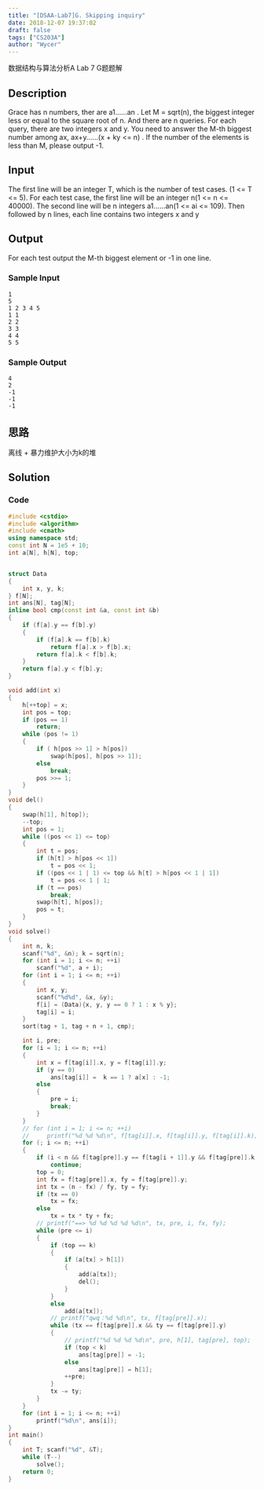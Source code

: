 ```yaml
---
title: "[DSAA-Lab7]G. Skipping inquiry"
date: 2018-12-07 19:37:02
draft: false
tags: ["CS203A"]
author: "Wycer"
---
```


数据结构与算法分析A Lab 7 G题题解

<!-- more -->

## Description
 Grace has n numbers, ther are a1……an . Let M = sqrt(n), the biggest integer less or equal to the square root of n. And there are n queries. For each query, there are two integers x and y. You need to answer the M-th biggest number among ax, ax+y……(x + ky <= n) . If the number of the elements is less than M, please output -1. 

## Input
The first line will be an integer T, which is the number of test cases. (1 <= T <= 5). For each test case, the first line will be an integer n(1 <= n <= 40000). The second line will be n integers a1……an(1 <= ai <= 109). Then followed by n lines, each line contains two integers x and y 

## Output
 For each test output the M-th biggest element or -1 in one line. 

### Sample Input
```
1
5
1 2 3 4 5
1 1
2 2
3 3
4 4 
5 5
```
### Sample Output
```
4
2
-1
-1
-1
```

## 思路

离线 + 暴力维护大小为k的堆

## Solution

### Code
``` cpp
#include <cstdio>
#include <algorithm>
#include <cmath>
using namespace std;
const int N = 1e5 + 10;
int a[N], h[N], top;


struct Data
{
    int x, y, k;
} f[N];
int ans[N], tag[N];
inline bool cmp(const int &a, const int &b)
{
    if (f[a].y == f[b].y)
    {
        if (f[a].k == f[b].k)
            return f[a].x > f[b].x;
        return f[a].k < f[b].k;
    }
    return f[a].y < f[b].y;
}

void add(int x)
{
    h[++top] = x;
    int pos = top;
    if (pos == 1)
        return;
    while (pos != 1)
    {
        if ( h[pos >> 1] > h[pos])
            swap(h[pos], h[pos >> 1]);
        else
            break;
        pos >>= 1;
    }
}
void del()
{
    swap(h[1], h[top]);
    --top;
    int pos = 1;
    while ((pos << 1) <= top)
    {
        int t = pos;
        if (h[t] > h[pos << 1])
            t = pos << 1;
        if ((pos << 1 | 1) <= top && h[t] > h[pos << 1 | 1])
            t = pos << 1 | 1;
        if (t == pos)
            break;
        swap(h[t], h[pos]);
        pos = t;
    }
} 
void solve()
{
    int n, k;
    scanf("%d", &n); k = sqrt(n);
    for (int i = 1; i <= n; ++i)
        scanf("%d", a + i);
    for (int i = 1; i <= n; ++i)
    {
        int x, y;
        scanf("%d%d", &x, &y);
        f[i] = (Data){x, y, y == 0 ? 1 : x % y};
        tag[i] = i;
    }
    sort(tag + 1, tag + n + 1, cmp);

    int i, pre;
    for (i = 1; i <= n; ++i)
    {
        int x = f[tag[i]].x, y = f[tag[i]].y;
        if (y == 0)
            ans[tag[i]] =  k == 1 ? a[x] : -1;
        else
        {
            pre = i;
            break;
        }
    }
    // for (int i = 1; i <= n; ++i)
    //     printf("%d %d %d\n", f[tag[i]].x, f[tag[i]].y, f[tag[i]].k);
    for (; i <= n; ++i)
    {
        if (i < n && f[tag[pre]].y == f[tag[i + 1]].y && f[tag[pre]].k == f[tag[i + 1]].k)
            continue;
        top = 0;
        int fx = f[tag[pre]].x, fy = f[tag[pre]].y;
        int tx = (n - fx) / fy, ty = fy;
        if (tx == 0)
            tx = fx;
        else
            tx = tx * ty + fx;
        // printf("==> %d %d %d %d %d\n", tx, pre, i, fx, fy);
        while (pre <= i)
        {
            if (top == k)
            {
                if (a[tx] > h[1])
                {
                    add(a[tx]);
                    del();
                }
            }
            else
                add(a[tx]);
            // printf("qwq：%d %d\n", tx, f[tag[pre]].x);
            while (tx == f[tag[pre]].x && ty == f[tag[pre]].y)
            {
                // printf("%d %d %d %d\n", pre, h[1], tag[pre], top);
                if (top < k)
                    ans[tag[pre]] = -1;
                else
                    ans[tag[pre]] = h[1];
                ++pre;
            }
            tx -= ty;
        }
    }
    for (int i = 1; i <= n; ++i)
        printf("%d\n", ans[i]);
}
int main()
{
    int T; scanf("%d", &T);
    while (T--)
        solve();
    return 0;
}
```